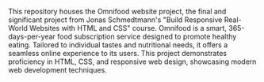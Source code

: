 This repository houses the Omnifood website project, the final and significant project from Jonas Schmedtmann's "Build Responsive Real-World Websites with HTML and CSS" course. Omnifood is a smart, 365-days-per-year food subscription service designed to promote healthy eating. Tailored to individual tastes and nutritional needs, it offers a seamless online experience to its users. This project demonstrates proficiency in HTML, CSS, and responsive web design, showcasing modern web development techniques.
